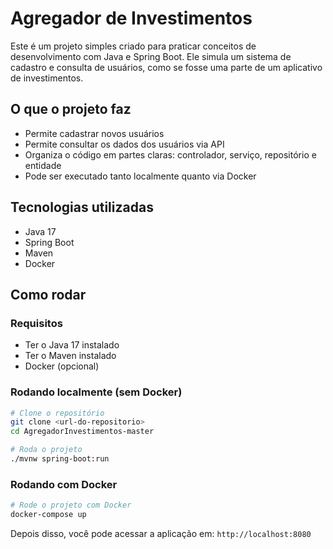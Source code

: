 # Agregador de Investimentos

Este é um projeto simples criado para praticar conceitos de desenvolvimento com Java e Spring Boot. Ele simula um sistema de cadastro e consulta de usuários, como se fosse uma parte de um aplicativo de investimentos. 

## O que o projeto faz

- Permite cadastrar novos usuários
- Permite consultar os dados dos usuários via API
- Organiza o código em partes claras: controlador, serviço, repositório e entidade
- Pode ser executado tanto localmente quanto via Docker

## Tecnologias utilizadas

- Java 17
- Spring Boot
- Maven 
- Docker

## Como rodar

### Requisitos

- Ter o Java 17 instalado
- Ter o Maven instalado
- Docker (opcional)

### Rodando localmente (sem Docker)
```bash
# Clone o repositório
git clone <url-do-repositorio>
cd AgregadorInvestimentos-master

# Roda o projeto
./mvnw spring-boot:run
```

### Rodando com Docker
```bash
# Rode o projeto com Docker
docker-compose up
```

Depois disso, você pode acessar a aplicação em: `http://localhost:8080`


